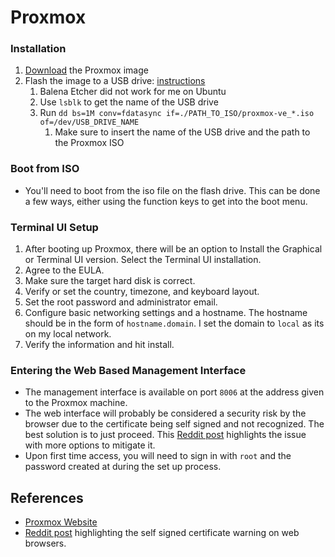 # Proxmox
### Installation

1. [Download](https://www.proxmox.com/en/downloads) the Proxmox image
2. Flash the image to a USB drive: [instructions](https://pve.proxmox.com/wiki/Prepare_Installation_Media)
	1. Balena Etcher did not work for me on Ubuntu
	2. Use `lsblk` to get the name of the USB drive
	3. Run `dd bs=1M conv=fdatasync if=./PATH_TO_ISO/proxmox-ve_*.iso of=/dev/USB_DRIVE_NAME`
		1. Make sure to insert the name of the USB drive and the path to the Proxmox ISO
### Boot from ISO

- You'll need to boot from the iso file on the flash drive. This can be done a few ways, either using the function keys to get into the boot menu.
### Terminal UI Setup

1. After booting up Proxmox, there will be an option to Install the Graphical or Terminal UI version. Select the Terminal UI installation.
2. Agree to the EULA.
3. Make sure the target hard disk is correct.
4. Verify or set the country, timezone, and keyboard layout.
5. Set the root password and administrator email.
6. Configure basic networking settings and a hostname. The hostname should be in the form of `hostname.domain`. I set the domain to `local` as its on my local network.
7. Verify the information and hit install.
### Entering the Web Based Management Interface

- The management interface is available on port `8006` at the address given to the Proxmox machine.
- The web interface will probably be considered a security risk by the browser due to the certificate being self signed and not recognized. The best solution is to just proceed. This [Reddit post](https://www.reddit.com/r/Proxmox/comments/17e0l7z/understanding_implications_of_proxmoxs_selfsigned/) highlights the issue with more options to mitigate it.
- Upon first time access, you will need to sign in with `root` and the password created at during the set up process.
## References

- [Proxmox Website](https://www.proxmox.com/en/)
- [Reddit post](https://www.reddit.com/r/Proxmox/comments/17e0l7z/understanding_implications_of_proxmoxs_selfsigned/) highlighting the self signed certificate warning on web browsers.